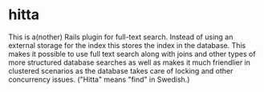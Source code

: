 # hitta
This is a(nother) Rails plugin for full-text search. Instead of using an external storage for the index this stores the index in the database. This makes it possible to use full text search along with joins and other types of more structured database searches as well as makes it much friendlier in clustered scenarios as the database takes care of locking and other concurrency issues. ("Hitta" means "find" in Swedish.)
